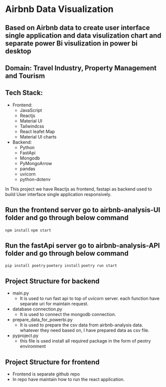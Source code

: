 # Airbnb Data Visualization
  ## Based on Airbnb data to create user interface single application and data visulization chart and separate power Bi visulization in power bi desktop 
  ## Domain: Travel Industry, Property Management and Tourism 

## Tech Stack:
  - Frontend:
      - JavaScript
      - Reactjs
      - Material UI
      - Tailwindcss
      - React leafet Map
      - Material UI charts
  - Backend:
      - Python
      - FastApi
      - Mongodb
      - PyMongoArrow
      - pandas
      - uvicorn
      - python-dotenv

In This project we have Reactjs as frontend, fastapi as backend used to build User interface single application responsively.

## Run the frontend server go to airbnb-analysis-UI folder and go through below command
  `npm install`
  `npm start`

## Run the fastApi server go to airbnb-analysis-API folder and go through below command
  `pip install poetry`
  `poetery install`
  `poetry run start`
  
## Project Structure for backend
- main.py
    - It is used to run fast api to top of uvicorn server. each function have separate uri for maintain request.
- database connection.py
    - It is used to connect the mongodb connection.
- prepare_data_for_powerbi.py
    - It is used to prepare the csv data from airbnb-analysis data. whatever they need based on, I have prepared data as csv file.
- pyproject.py
    - this file is used install all required package in the form of peotry environment

## Project Structure for frontend
  - Frontend is separate github repo
  - In repo have maintain how to run the react application.
  
